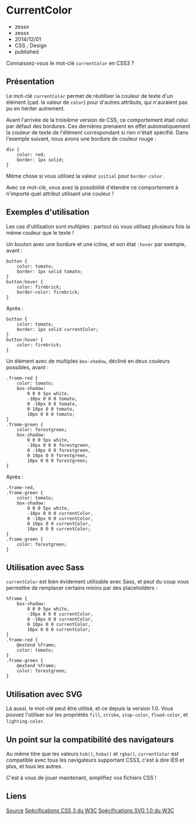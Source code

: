 # CurrentColor
- zessx
- zessx
- 2014/12/01
- CSS ; Design
- published

Connaissez-vous le mot-clé `currentColor` en CSS3 ?

## Présentation

Le mot-clé `currentColor` permet de réutiliser la couleur de texte d'un élément (çad. la valeur de `color`) pour d'autres attributs, qui n'auraient pas pu en hériter autrement.

Avant l'arrivée de la troisième version de CSS, ce comportement était celui par défaut des bordures. Ces dernières prenaient en effet automatiquement la couleur de texte de l'élément correspondant si rien n'était spécifié. Dans l'exemple suivant, nous avons une bordure de couleur rouge :

	div {
		color: red;
		border: 1px solid;
	}

Même chose si vous utilisez la valeur `initial` pour `border-color`.

Avec ce mot-clé, vous avez la possibilité d'étendre ce comportement à n'importe quel attribut utilisant une couleur !

## Exemples d'utilisation

Les cas d'utilisation sont multiples : partout où vous utilisez plusieurs fois la même couleur que le texte !

Un bouton avec une bordure et une icône, et son état `:hover` par exemple, avant :

	button {
		color: tomato;
		border: 1px solid tomato;
	}
	button:hover {
		color: firebrick;
		border-color: firebrick;
	}

Après :

	button {
		color: tomato;
		border: 1px solid currentColor;
	}
	button:hover {
		color: firebrick;
	}

Un élément avec de multiples `box-shadow`, décliné en deux couleurs possibles, avant :

	.frame-red {
		color: tomato;
		box-shadow:
			0 0 0 5px white,
			-10px 0 0 0 tomato,
			0 -10px 0 0 tomato,
			0 10px 0 0 tomato,
			10px 0 0 0 tomato;
	}
	.frame-green {
		color: forestgreen;
		box-shadow:
			0 0 0 5px white,
			-10px 0 0 0 forestgreen,
			0 -10px 0 0 forestgreen,
			0 10px 0 0 forestgreen,
			10px 0 0 0 forestgreen;
	}

Après :

	.frame-red,
	.frame-green {
		color: tomato;
		box-shadow:
			0 0 0 5px white,
			-10px 0 0 0 currentColor,
			0 -10px 0 0 currentColor,
			0 10px 0 0 currentColor,
			10px 0 0 0 currentColor;
	}
	.frame-green {
		color: forestgreen;
	}

## Utilisation avec Sass

`currentColor` est bien évidement utilisable avec Sass, et peut du coup vous permettre de remplacer certains mixins par des placeholders :

	%frame {
	  	box-shadow:
		    0 0 0 5px white,
		    -10px 0 0 0 currentColor,
		    0 -10px 0 0 currentColor,
		    0 10px 0 0 currentColor,
		    10px 0 0 0 currentColor;
	}
	.frame-red {
	  	@extend %frame;
	  	color: tomato;
	}
	.frame-green {
	  	@extend %frame;
	  	color: forestgreen;
	}

## Utilisation avec SVG

Là aussi, le mot-clé peut être utilisé, et ce depuis la version 1.0. Vous pouvez l'utiliser sur les propriétés `fill`, `stroke`, `stop-color`, `flood-color`, et `lighting-color`.

## Un point sur la compatibilité des navigateurs

Au même titre que les valeurs `hsb()`, `hsba()` et `rgba()`, `currentColor` est compatible avec tous les navigateurs supportant CSS3, c'est à dire IE9 et plus, et tous les autres.

C'est à vous de jouer maintenant, simplifiez vos fichiers CSS !

## Liens
[Source](http://osvaldas.info/keeping-css-short-with-currentcolor)
[Spécifications CSS 3 du W3C](http://www.w3.org/TR/css3-color/#currentcolor)
[Spécifications SVG 1.0 du W3C](http://www.w3.org/TR/SVG/color.html#ColorProperty)